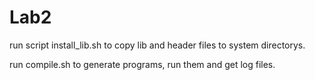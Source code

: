 # Lab2

run script install_lib.sh to copy lib and header files to system directorys.

run compile.sh to generate programs, run them and get log files.
